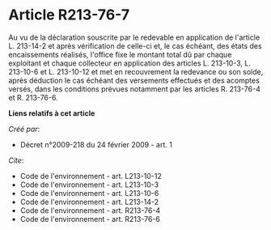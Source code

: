 # Article R213-76-7

Au vu de la déclaration souscrite par le redevable en application de l'article L. 213-14-2 et après vérification de celle-ci
et, le cas échéant, des états des encaissements réalisés, l'office fixe le montant total dû par chaque exploitant et chaque
collecteur en application des articles L. 213-10-3, L. 213-10-6 et L. 213-10-12 et met en recouvrement la redevance ou son
solde, après déduction le cas échéant des versements effectués et des acomptes versés, dans les conditions prévues notamment
par les articles R. 213-76-4 et R. 213-76-6.

**Liens relatifs à cet article**

_Créé par_:

  - Décret n°2009-218 du 24 février 2009 - art. 1

_Cite_:

  - Code de l'environnement - art. L213-10-12
  - Code de l'environnement - art. L213-10-3
  - Code de l'environnement - art. L213-10-6
  - Code de l'environnement - art. L213-14-2
  - Code de l'environnement - art. R213-76-4
  - Code de l'environnement - art. R213-76-6
